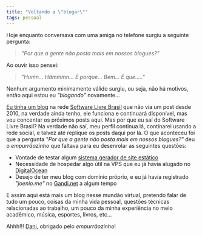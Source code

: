 ```yaml
---
title: "Voltando a \"blogar\""
tags: pessoal
---
```


Hoje enquanto conversava com uma amiga no telefone surgiu a seguinte pergunta:

> _"Por que a gente não posta mais em nossos blogues?"_

Ao ouvir isso pensei:

> _"Humn... Hâmmmn... É porque... Bem... É que....."_

Nenhum argumento minimamente válido surgiu, ou seja, não há motivos, então aqui
estou eu _"blogando"_ novamente...

[Eu tinha um blog](http://softwarelivre.org/joenio) na rede [Software Livre
Brasil](http://softwarelivre.org) que não via um post desde 2010, na verdade
ainda tenho, ele funciona e continuará disponível, mas vou concentar os
próximos posts aqui. Mas por que eu saí do Software Livre Brasil? Na verdade
não saí, meu perfil continua lá, continarei usando a rede social, e talvez até
replique os posts daqui por lá. O que aconteceu foi que a pergunta _"Por que a
gente não posta mais em nossos blogues?"_ deu o _empurrãozinho_ que faltava
para eu desenrolar as seguintes questões:

* Vontade de testar algum [sistema gerador de site estático](http://www.staticgen.com)
* Necessidade de hospedar algo útil na VPS que eu já havia alugado no [DigitalOcean](http://www.digitalocean.com)
* Desejo de ter meu blog com domínio próprio, e eu já havia registrado _"joenio.me"_ no [Gandi.net](http://gandi.net) a algum tempo

E assim aqui está mais um blog nesse mundão virtual, pretendo falar de tudo um
pouco, coisas da minha vida pessoal, questões técnicas relacionadas ao
trabalho, um pouco da minha experiência no meio acadêmico, música, esportes,
livros, etc...

Ahhh!!! [Dani](http://softwarelivre.org/dani), obrigado pelo _empurrãozinho_!
